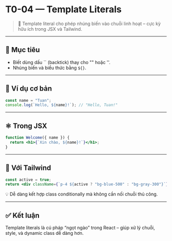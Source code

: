 # T0-04 — Template Literals

> 💬 Template literal cho phép nhúng biến vào chuỗi linh hoạt – cực kỳ hữu ích trong JSX và Tailwind.

---

## 🎯 Mục tiêu
- Biết dùng dấu `` (backtick) thay cho "" hoặc ''.
- Nhúng biến và biểu thức bằng `${}`.

---

## 🔹 Ví dụ cơ bản

```js
const name = "Tuan";
console.log(`Hello, ${name}!`); // "Hello, Tuan!"
```

---

## ⚛️ Trong JSX

```jsx
function Welcome({ name }) {
  return <h1>{`Xin chào, ${name}!`}</h1>;
}
```

---

## 🎨 Với Tailwind

```jsx
const active = true;
return <div className={`p-4 ${active ? "bg-blue-500" : "bg-gray-300"}`}>Box</div>;
```

💡 Dễ dàng kết hợp class conditionally mà không cần nối chuỗi thủ công.

---

## ✅ Kết luận
Template literals là cú pháp “ngọt ngào” trong React – giúp xử lý chuỗi, style, và dynamic class dễ dàng hơn.
